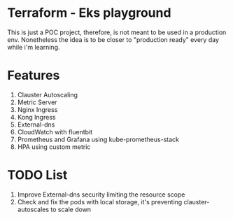 
# Terraform - Eks playground
This is just a POC project, therefore, is not meant to be used in a production env.
Nonetheless the idea is to be closer to "production ready" every day while i'm learning.

# Features
1. Clauster Autoscaling
1. Metric Server
1. Nginx Ingress
1. Kong Ingress
1. External-dns
1. CloudWatch with fluentbit
1. Prometheus and Grafana using kube-prometheus-stack
1. HPA using custom metric

# TODO List
1. Improve External-dns security limiting the resource scope
1. Check and fix the pods with local storage, it's preventing clauster-autoscales to scale down